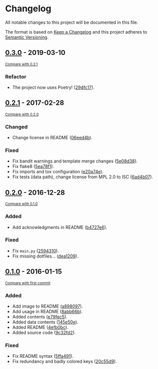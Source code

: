 # Changelog
All notable changes to this project will be documented in this file.

The format is based on [Keep a Changelog](http://keepachangelog.com/en/1.0.0/)
and this project adheres to [Semantic Versioning](http://semver.org/spec/v2.0.0.html).

<!-- insertion marker -->
## [0.3.0](https://github.com/pawamoy/keycut/tags/0.3.0) - 2019-03-10

<small>[Compare with 0.2.1](https://github.com/pawamoy/keycut/compare/0.2.1...0.3.0)</small>

### Refactor
- The project now uses Poetry! ([294fc17](https://github.com/pawamoy/keycut/commit/294fc174922d694b010853aa6f50c1751f805bda)).

## [0.2.1](https://github.com/pawamoy/keycut/tags/0.2.1) - 2017-02-28

<small>[Compare with 0.2.0](https://github.com/pawamoy/keycut/compare/0.2.0...0.2.1)</small>

### Changed
- Change license in README ([06eed4b](https://github.com/pawamoy/keycut/commit/06eed4beadc412f8ca6d93d897cb2c36d8609db3)).

### Fixed
- Fix bandit warnings and template merge changes ([5e08d38](https://github.com/pawamoy/keycut/commit/5e08d389ef5df4f4c5ec8d663b012a36ced34f14)).
- Fix flake8 ([5ea78f1](https://github.com/pawamoy/keycut/commit/5ea78f1fff8c585a54c31ac36898dbad78ca45f7)).
- Fix imports and tox configuration ([e20a74e](https://github.com/pawamoy/keycut/commit/e20a74eedcd0b068037614bb51d8017c5c2aa011)).
- Fix tests (data path), change license from MPL 2.0 to ISC ([6ad4b07](https://github.com/pawamoy/keycut/commit/6ad4b07d1d2643f8f8ed654b74338cbfa3cd5f0c)).

## [0.2.0](https://github.com/pawamoy/keycut/tags/0.2.0) - 2016-12-28

<small>[Compare with 0.1.0](https://github.com/pawamoy/keycut/compare/0.1.0...0.2.0)</small>

### Added
- Add acknowledgments in README ([b4727e6](https://github.com/pawamoy/keycut/commit/b4727e6dbc014edfbd3e45b32535a7b6c8fcf2ec)).

### Fixed
- Fix ``main.py`` ([2594310](https://github.com/pawamoy/keycut/commit/25943101c2be9c9306ca02a01e7b7823fc03a5f0)).
- Fix missing dotfiles... ([dea1209](https://github.com/pawamoy/keycut/commit/dea1209597ad64bc052b7f521dbdf096689eb3db)).

## [0.1.0](https://github.com/pawamoy/keycut/tags/0.1.0) - 2016-01-15

<small>[Compare with first commit](https://github.com/pawamoy/keycut/compare/4efb0bcca14e67c903eff6f15bfa9a21ee10fd7f...0.1.0)</small>

### Added
- Add image to README ([a898097](https://github.com/pawamoy/keycut/commit/a898097e01410c61b1a7198196e462ed9db3a7fb)).
- Add usage in README ([8abb66b](https://github.com/pawamoy/keycut/commit/8abb66b6368b2a93a6dbd6de552b6fa80d0f0d67)).
- Added contents ([e79fec5](https://github.com/pawamoy/keycut/commit/e79fec5545ce628525fe45b4f0467afa515068eb)).
- Added data contents ([145e50e](https://github.com/pawamoy/keycut/commit/145e50efd9bff5611f051faac5f9f6e26f555c38)).
- Added README ([4efb0bc](https://github.com/pawamoy/keycut/commit/4efb0bcca14e67c903eff6f15bfa9a21ee10fd7f)).
- Added source code ([9c32fd2](https://github.com/pawamoy/keycut/commit/9c32fd2f7e01d54e12ab4322da33255e774a0a37)).

### Fixed
- Fix README syntax ([5ffa491](https://github.com/pawamoy/keycut/commit/5ffa4913ca05f58c1aee38ce8668a3f3b4a05173)).
- Fix redundancy and badly colored keys ([20c55d9](https://github.com/pawamoy/keycut/commit/20c55d984647ff59b9a069103d1f8f4012b3f546)).

